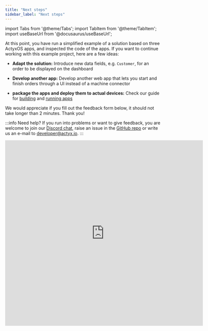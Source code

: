 ```yaml
---
title: "Next steps"
sidebar_label: "Next steps"
---
```


import Tabs from '@theme/Tabs';
import TabItem from '@theme/TabItem';
import useBaseUrl from '@docusaurus/useBaseUrl';

At this point, you have run a simplified example of a solution based on three ActyxOS apps, and inspected the code of the apps. If you want to continue working with this example project, here are a few ideas:

- **Adapt the solution:** Introduce new data fields, e.g. `Customer`, for an order to be displayed on the dashboard

- **Develop another app:** Develop another web app that lets you start and finish orders through a UI instead of a machine connector

- **package the apps and deploy them to actual devices:** Check our guide for [building](/docs/os/guides/building-apps) and [running apps](/docs/os/guides/running-apps)

We would appreciate if you fill out the feedback form below, it should not take longer than 2 minutes. Thank you!

:::info Need help?
If you run into problems or want to give feedback, you are welcome to join our [Discord chat](https://discord.gg/262yJhc), raise an issue in the [GitHub repo](https://github.com/Actyx/DemoMachineKit/issues) or write us an e-mail to developer@actyx.io.
:::

<iframe src="https://docs.google.com/forms/d/e/1FAIpQLSfDwqwPMzaRh0Fac7jEdMQbq6w2cIyX3r5Twx_-qvLIgs895A/viewform?embedded=true" width="640" height="600" frameborder="0" marginheight="0" marginwidth="0">Loading…</iframe>
